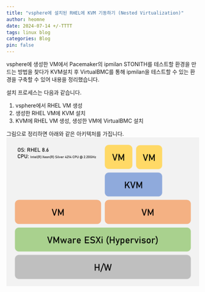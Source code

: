 ```yaml
---
title: "vsphere에 설치된 RHEL에 KVM 기동하기 (Nested Virtualization)"
author: heomne
date: 2024-07-14 +/-TTTT
tags: linux blog
categories: Blog
pin: false
---
```

vsphere에 생성한 VM에서 Pacemaker의 ipmilan STONITH를 테스트할 환경을 만드는 방법을 찾다가 KVM설치 후 VirtualBMC를 통해 ipmilan을 테스트할 수 있는 환경을 구축할 수 있어 내용을 정리했습니다.

설치 프로세스는 다음과 같습니다.
1. vsphere에서 RHEL VM 생성
2. 생성한 RHEL VM에 KVM 설치
3. KVM에 RHEL VM 생성, 생성한 VM에 VirtualBMC 설치

그림으로 정리하면 아래와 같은 아키텍처를 가집니다.
![image](/assets/post_img/nested-virtualization-vsphere-kvm/image.png)


